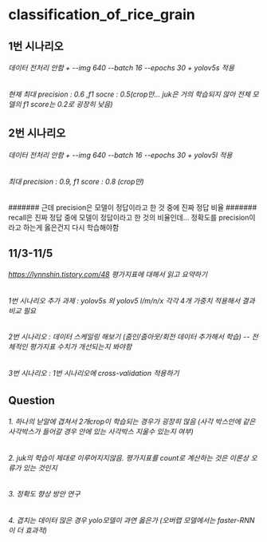 # classification_of_rice_grain

## 1번 시나리오
###### 데이터 전처리 안함 + --img 640 --batch 16 --epochs 30 + yolov5s 적용
###### 현재 최대 precision : 0.6 ,f1 socre : 0.5(crop만... juk은 거의 학습되지 않아 전체 모델의 f1 score는 0.2로 굉장히 낮음)
## 2번 시나리오
###### 데이터 전처리 안함 + --img 640 --batch 16 --epochs 30 + yolov5l 적용
###### 최대 precision : 0.9, f1 score : 0.8 (crop만) 

####### 근데 precision은 모델이 정답이라고 한 것 중에 진짜 정답 비율
####### recall은 진짜 정답 중에 모델이 정답이라고 한 것의 비율인데... 정확도를 precision이라고 하는게 옳은건지 다시 학습해야함

## 11/3-11/5
###### https://lynnshin.tistory.com/48 평가지표에 대해서 읽고 요약하기
###### 1번 시나리오 추가 과제 : yolov5s 외 yolov5 l/m/n/x 각각 4개 가중치 적용해서 결과 비교 필요
###### 2번 시나리오 : 데이터 스케일링 해보기 (줌인/줌아웃/회전 데이터 추가해서 학습) -- 전체적인 평가지표 수치가 개선되는지 봐야함
###### 3번 시나리오 : 1번 시나리오에 cross-validation 적용하기

## Question
###### 1. 하나의 낟알에 겹쳐서 2개crop이 학습되는 경우가 굉장히 많음 (사각 박스안에 같은 사각박스가 들어갈 경우 안에 있는 사각박스 지울수 있는지 여부)
###### 2. juk의 학습이 제대로 이루어지지않음. 평가지표를 count로 계산하는 것은 이론상 오류가 있는 것인지
###### 3. 정확도 향상 방안 연구
###### 4. 겹치는 데이터 많은 경우 yolo모델이 과연 옳은가 (오버랩 모델에서는 faster-RNN이 더 효과적)

